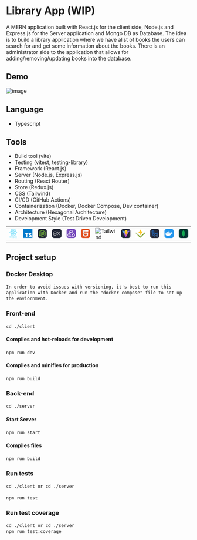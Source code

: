 # Library App (WIP)

A MERN application built with React.js for the client side, Node.js and Express.js for the Server application and Mongo DB as Database.
The idea is to build a library application where we have alist of books the users can search for and get some information about the books.
There is an administrator side to the application that allows for adding/removing/updating books into the database.


## Demo
![image](https://github.com/user-attachments/assets/06fd0166-5ee2-4884-80fc-b0edd499b019)

## Language

- Typescript

## Tools

- Build tool (vite)
- Testing (vitest, testing-library)
- Framework (React.js)
- Server (Node.js, Express.js)
- Routing (React Router)
- Store (Redux.js)
- CSS (Tailwind)
- CI/CD (GitHub Actions)
- Containerization (Docker, Docker Compose, Dev container)
- Architecture (Hexagonal Architecture)
- Development Style (Test Driven Development)

<table>
    <tr>
        <td><img src="https://raw.githubusercontent.com/devicons/devicon/master/icons/react/react-original-wordmark.svg" title="React.js" width="200"/></td>
        <td><img src="https://raw.githubusercontent.com/devicons/devicon/master/icons/typescript/typescript-original.svg" title="Typescript" width="200"/></td>
        <td><img src="https://github.com/tandpfun/skill-icons/blob/main/icons/NodeJS-Dark.svg" title="Node.js" width="200"/></td>
        <td><img src="https://github.com/tandpfun/skill-icons/blob/main/icons/ExpressJS-Dark.svg" title="Express.js" width="200"/></td>
        <td><img src="https://github.com/tandpfun/skill-icons/blob/main/icons/Redux.svg" title="Redux.js" width="200"/></td>
        <td><img src="https://github.com/tandpfun/skill-icons/blob/main/icons/HTML.svg" title="HTML" width="200"/></td>
        <td><img src="https://www.vectorlogo.zone/logos/tailwindcss/tailwindcss-icon.svg" title="Tailwind" width="200"/></td>
        <td><img src="https://github.com/tandpfun/skill-icons/blob/main/icons/Vite-Dark.svg" title="Vite" width="200"/></td>
        <td><img src="https://github.com/devicons/devicon/blob/master/icons/vitest/vitest-original.svg" title="Vitest" width="200"/></td>
        <td><img src="https://github.com/tandpfun/skill-icons/blob/main/icons/GithubActions-Dark.svg" title="Github Actions" width="200"/></td>
        <td><img src="https://github.com/tandpfun/skill-icons/blob/main/icons/Docker.svg" title="Docker" width="200"/></td>
        <td><img src="https://raw.githubusercontent.com/tandpfun/skill-icons/refs/heads/main/icons/MongoDB.svg" title="MongoDB" width="200"/></td>        
    </tr>
<table>

## Project setup


### Docker Desktop

```
In order to avoid issues with versioning, it's best to run this application with Docker and run the "docker compose" file to set up the enviornment.
```

### Front-end

```
cd ./client
```

#### Compiles and hot-reloads for development

```
npm run dev
```

#### Compiles and minifies for production

```
npm run build
```

### Back-end

```
cd ./server
```

#### Start Server

```
npm run start
```

#### Compiles files

```
npm run build
```


### Run tests

```
cd ./client or cd ./server

npm run test
```

### Run test coverage

```
cd ./client or cd ./server
npm run test:coverage
```
